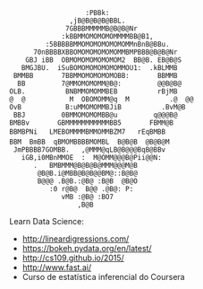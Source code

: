 ```
                   :PBBk:
               ,jB@B@B@B@BBL.
              7GBBBMMMMMB@B@B@Nr
             :kBBMMOMOMOMOMMMMBB@B1,
         :5BBBBBMMOMOMOMOMOMOMMnBnB@BBu.
      70nBBBBXBBOMOMOMOMOMOMMBMPBBB@B@B@Nr
    GBJ iBB  OBMOMOMOMOMOMOM2  BB@B. EB@B@S
   BMGJBU.  iSuBOMOMOMOMOMOMMOU1:  .kBLMMB
 BMMBB       7BBMMOMOMOMOMOBB:       BBMMB
  BB         7@MMOMOMOMM@B@:         @@B@B@
OLB.          BNBMMOMOMMBEB          rBjMB
@  @           M  OBOMOMM@q  M          .@  @@
OvB           B:uMMOMOMMBJiB          .BvM@B
 BBJ         0BMMOMOMOMBB@u         q@@@B@
BMBBv       GBMMMMMMMMMMMBB5       FBMM@B
BBMBPNi   LMEBOMMMMBMMOMMBZM7   rEqBMBB
BBM  BmBB  qBMOMBBBBMOMBL  B@B@B  @B@B@M
 JmPBBBB7GOMBB.   ,@MMM@qLB@B@@@BqB@BBv
   iGB,i0MBnMMOE  :  M@OMM@@@B@Pii@@N:
      .   BMBMMM@B@B@B@MMM@@@M@B
       @B@B.i@MBB@B@B@@BM@::B@B@
       B@@@ .B@B.:@B@ :B@B  @B@O
          :0 r@B@  B@@ .@B@: P:
             vMB :@B@ :BO7
                 ,B@B
```

Learn Data Science:

- http://lineardigressions.com/
- https://bokeh.pydata.org/en/latest/
- http://cs109.github.io/2015/
- http://www.fast.ai/
- Curso de estatística inferencial do Coursera
